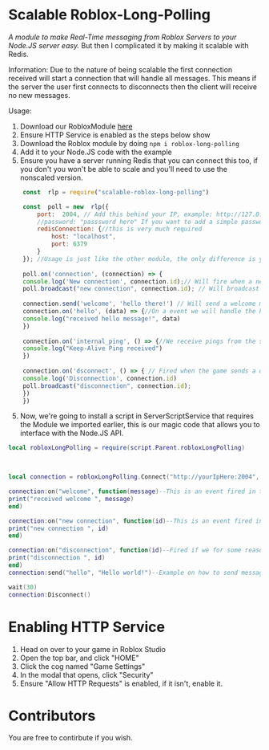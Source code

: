 # Scalable Roblox-Long-Polling
*A module to make Real-Time messaging from Roblox Servers to your Node.JS server easy.*
But then I complicated it by making it scalable with Redis.

Information:
Due to the nature of being scalable the first connection received will start a connection that will handle all messages. This means if the server the user first connects to disconnects then the client will receive no new messages.

Usage:

 1. Download our RobloxModule [here](https://github.com/ReAdminRBX/roblox-long-polling/blob/master/robloxLongPolling.rbxm)
 2. Ensure HTTP Service is enabled as the steps below show
 3. Download the Roblox module by doing `npm i roblox-long-polling`
 4. Add it to your Node.JS code with the example
 5. Ensure you have a server running Redis that you can connect this too, if you don't you won't be able to scale and you'll need to use the nonscaled version.
```js
    const  rlp = require("scalable-roblox-long-polling")

    const  poll = new  rlp({
	    port:  2004, // Add this behind your IP, example: http://127.0.0.1:2004,
	    //password: "passsword here" If you want to add a simple password, put uncomment this and add your password
        redisConnection: {//this is very much required
            host: "localhost",
            port: 6379
        }
    }); //Usage is just like the other module, the only difference is you need redis.
    
    poll.on('connection', (connection) => {
    console.log('New connection', connection.id);// Will fire when a new connection is active, and include this IP address.
    poll.broadcast("new connection", connection.id); // Will broadcast to all active sockets that this one has joined the part.
    
    connection.send('welcome', 'hello there!') // Will send a welcome message to the new socket.
    connection.on('hello', (data) => {//On a event we will handle the hello message
    console.log("received hello message!", data)
    })
    
    connection.on('internal_ping', () => {//We receive pings from the server to let us know its still alive, you can't disable this.
    console.log("Keep-Alive Ping received")
    })
    
    connection.on('dsconnect', () => { // Fired when the game sends a disconnect command, or our timeout is fired.
    console.log('Disconnection', connection.id)
    poll.broadcast("disconnection", connection.id);
    })
    })
```
 5. Now, we're going to install a script in ServerScriptService that requires the Module we imported earlier, this is our magic code that allows you to interface with the Node.JS API.
```lua
local robloxLongPolling = require(script.Parent.robloxLongPolling)

  

local connection = robloxLongPolling.Connect("http://yourIpHere:2004", "")

connection:on("welcome", function(message)--This is an event fired in the above example, you can change this if you want into your own events.
print("received welcome ", message)
end)

connection:on("new connection", function(id)--This is an event fired in the above example, you can change this if you want into your own events.
print("new connection ", id)
end)

connection:on("disconnection", function(id)--Fired if we for some reason get disconnected.
print("disconnection ", id)
end)
connection:send("hello", "Hello world!")--Example on how to send messages.

wait(30)
connection:Disconnect()
```

# Enabling HTTP Service

 1. Head on over to your game in Roblox Studio
 2. Open the top bar, and click "HOME"
 3. Click the cog named "Game Settings"
 4.  In the modal that opens, click "Security"
 5.  Ensure "Allow HTTP Requests" is enabled, if it isn't, enable it.

# Contributors

You are free to contirbute if you wish.